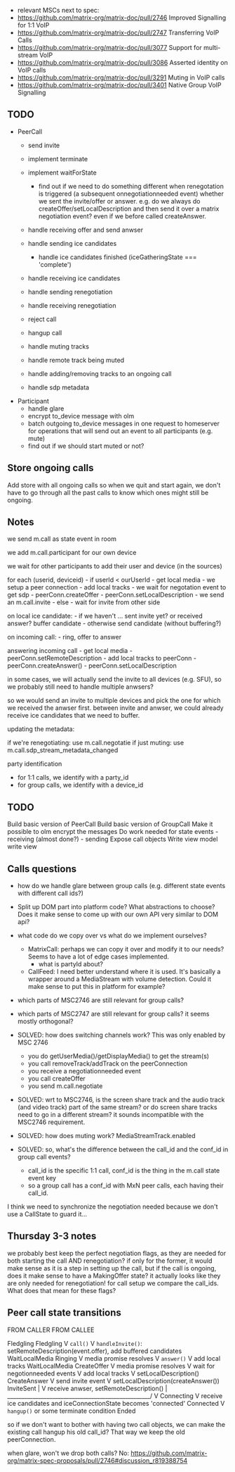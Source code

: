  - relevant MSCs next to spec:
  - https://github.com/matrix-org/matrix-doc/pull/2746 Improved Signalling for 1:1 VoIP
  - https://github.com/matrix-org/matrix-doc/pull/2747 Transferring VoIP Calls
  - https://github.com/matrix-org/matrix-doc/pull/3077 Support for multi-stream VoIP
  - https://github.com/matrix-org/matrix-doc/pull/3086 Asserted identity on VoIP calls
  - https://github.com/matrix-org/matrix-doc/pull/3291 Muting in VoIP calls
  - https://github.com/matrix-org/matrix-doc/pull/3401 Native Group VoIP Signalling

## TODO
 - PeerCall
    - send invite
    - implement terminate
    - implement waitForState
    
        - find out if we need to do something different when renegotation is triggered (a subsequent onnegotiationneeded event) whether
          we sent the invite/offer or answer. e.g. do we always do createOffer/setLocalDescription and then send it over a matrix negotiation event? even if we before called createAnswer.
    - handle receiving offer and send anwser
    - handle sending ice candidates
        - handle ice candidates finished (iceGatheringState === 'complete')
    - handle receiving ice candidates
    - handle sending renegotiation
    - handle receiving renegotiation
    - reject call
    - hangup call
    - handle muting tracks
    - handle remote track being muted
    - handle adding/removing tracks to an ongoing call
    - handle sdp metadata
 - Participant
    - handle glare
    - encrypt to_device message with olm
    - batch outgoing to_device messages in one request to homeserver for operations that will send out an event to all participants (e.g. mute)
    - find out if we should start muted or not?

## Store ongoing calls

Add store with all ongoing calls so when we quit and start again, we don't have to go through all the past calls to know which ones might still be ongoing.


## Notes

we send m.call as state event in room

we add m.call.participant for our own device

we wait for other participants to add their user and device (in the sources)

for each (userid, deviceid)
    - if userId < ourUserId
        - get local media
        - we setup a peer connection
        - add local tracks
        - we wait for negotation event to get sdp
        - peerConn.createOffer
        - peerConn.setLocalDescription
        - we send an m.call.invite 
    - else
        - wait for invite from other side

on local ice candidate:
    - if we haven't ... sent invite yet? or received answer? buffer candidate
    - otherwise send candidate (without buffering?)

on incoming call:
    - ring, offer to answer

answering incoming call
    - get local media
    - peerConn.setRemoteDescription
    - add local tracks to peerConn
    - peerConn.createAnswer()
    - peerConn.setLocalDescription

in some cases, we will actually send the invite to all devices (e.g. SFU), so
we probably still need to handle multiple anwsers?

so we would send an invite to multiple devices and pick the one for which we
received the anwser first. between invite and anwser, we could already receive
ice candidates that we need to buffer.



updating the metadata:

if we're renegotiating: use m.call.negotatie
if just muting: use m.call.sdp_stream_metadata_changed


party identification
 - for 1:1 calls, we identify with a party_id
 - for group calls, we identify with a device_id




## TODO

Build basic version of PeerCall
Build basic version of GroupCall
Make it possible to olm encrypt the messages
Do work needed for state events
    - receiving (almost done?)
    - sending
Expose call objects
Write view model
write view

## Calls questions
 - how do we handle glare between group calls (e.g. different state events with different call ids?)
 - Split up DOM part into platform code? What abstractions to choose?
   Does it make sense to come up with our own API very similar to DOM api?
 - what code do we copy over vs what do we implement ourselves?
    - MatrixCall: perhaps we can copy it over and modify it to our needs? Seems to have a lot of edge cases implemented.
        - what is partyId about?
    - CallFeed: I need better understand where it is used. It's basically a wrapper around a MediaStream with volume detection. Could it make sense to put this in platform for example?
 
 - which parts of MSC2746 are still relevant for group calls?
 - which parts of MSC2747 are still relevant for group calls? it seems mostly orthogonal?
 - SOLVED: how does switching channels work? This was only enabled by MSC 2746
    - you do getUserMedia()/getDisplayMedia() to get the stream(s)
    - you call removeTrack/addTrack on the peerConnection
    - you receive a negotiationneeded event
    - you call createOffer
    - you send m.call.negotiate
 - SOLVED: wrt to MSC2746, is the screen share track and the audio track (and video track) part of the same stream? or do screen share tracks need to go in a different stream? it sounds incompatible with the MSC2746 requirement.
 - SOLVED: how does muting work? MediaStreamTrack.enabled
 - SOLVED: so, what's the difference between the call_id and the conf_id in group call events?
    - call_id is the specific 1:1 call, conf_id is the thing in the m.call state event key
    - so a group call has a conf_id with MxN peer calls, each having their call_id.

I think we need to synchronize the negotiation needed because we don't use a CallState to guard it...

## Thursday 3-3 notes

we probably best keep the perfect negotiation flags, as they are needed for both starting the call AND renegotiation? if only for the former, it would make sense as it is a step in setting up the call, but if the call is ongoing, does it make sense to have a MakingOffer state? it actually looks like they are only needed for renegotiation! for call setup we compare the call_ids. What does that mean for these flags?


## Peer call state transitions

FROM CALLER                                         FROM CALLEE

Fledgling                                           Fledgling
 V `call()`                                          V `handleInvite()`: setRemoteDescription(event.offer), add buffered candidates
WaitLocalMedia                                      Ringing
 V media promise resolves                            V `answer()`
 V add local tracks                                 WaitLocalMedia
CreateOffer                                          V media promise resolves
 V wait for negotionneeded events                    V add local tracks
 V setLocalDescription()                            CreateAnswer
 V send invite event                                 V setLocalDescription(createAnswer())
InviteSent                                           |
 V receive anwser, setRemoteDescription()            |
 \___________________________________________________/
                             V
                            Connecting
                             V receive ice candidates and iceConnectionState becomes 'connected'
                            Connected
                             V `hangup()` or some terminate condition
                            Ended

so if we don't want to bother with having two call objects, we can make the existing call hangup his old call_id? That way we keep the old peerConnection.


when glare, won't we drop both calls? No: https://github.com/matrix-org/matrix-spec-proposals/pull/2746#discussion_r819388754
